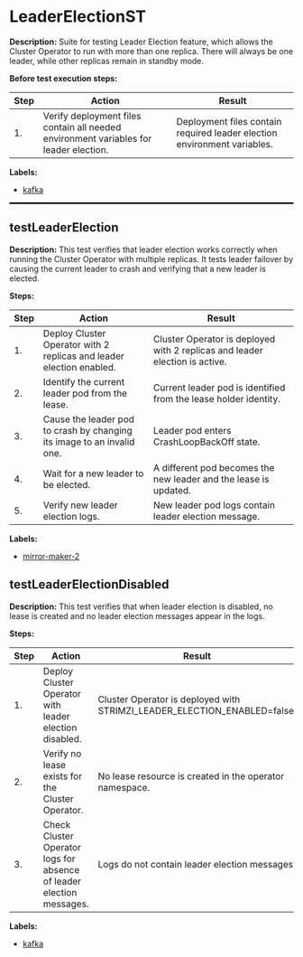 # LeaderElectionST

**Description:** Suite for testing Leader Election feature, which allows the Cluster Operator to run with more than one replica. There will always be one leader, while other replicas remain in standby mode.

**Before test execution steps:**

| Step | Action | Result |
| - | - | - |
| 1. | Verify deployment files contain all needed environment variables for leader election. | Deployment files contain required leader election environment variables. |

**Labels:**

* [kafka](labels/kafka.md)

<hr style="border:1px solid">

## testLeaderElection

**Description:** This test verifies that leader election works correctly when running the Cluster Operator with multiple replicas. It tests leader failover by causing the current leader to crash and verifying that a new leader is elected.

**Steps:**

| Step | Action | Result |
| - | - | - |
| 1. | Deploy Cluster Operator with 2 replicas and leader election enabled. | Cluster Operator is deployed with 2 replicas and leader election is active. |
| 2. | Identify the current leader pod from the lease. | Current leader pod is identified from the lease holder identity. |
| 3. | Cause the leader pod to crash by changing its image to an invalid one. | Leader pod enters CrashLoopBackOff state. |
| 4. | Wait for a new leader to be elected. | A different pod becomes the new leader and the lease is updated. |
| 5. | Verify new leader election logs. | New leader pod logs contain leader election message. |

**Labels:**

* [mirror-maker-2](labels/mirror-maker-2.md)


## testLeaderElectionDisabled

**Description:** This test verifies that when leader election is disabled, no lease is created and no leader election messages appear in the logs.

**Steps:**

| Step | Action | Result |
| - | - | - |
| 1. | Deploy Cluster Operator with leader election disabled. | Cluster Operator is deployed with STRIMZI_LEADER_ELECTION_ENABLED=false. |
| 2. | Verify no lease exists for the Cluster Operator. | No lease resource is created in the operator namespace. |
| 3. | Check Cluster Operator logs for absence of leader election messages. | Logs do not contain leader election messages. |

**Labels:**

* [kafka](labels/kafka.md)

